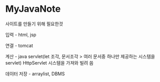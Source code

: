 # MyJavaNote

사이트를 만들기 위해 필요한것

입력 - html, jsp

연결 - tomcat

계산 - java servlet(let 조각, 문서조각 > 여러 문서중 하나만 제공하는 시스템을 servlet)
HttpServlet 시스템을 가져와 빌려 씀

데이터 저장 - arraylist, DBMS



